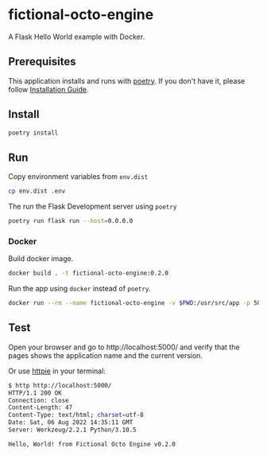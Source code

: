 # fictional-octo-engine

A Flask Hello World example with Docker.

## Prerequisites

This application installs and runs with [poetry](https://python-poetry.org/).
If you don't have it, please follow [Installation Guide](https://python-poetry.org/docs/#installation).

## Install

```bash
poetry install
```

## Run

Copy environment variables from `env.dist`

```bash
cp env.dist .env
```

The run the Flask Development server using `poetry`

```bash
poetry run flask run --host=0.0.0.0
```

### Docker

Build docker image.

```bash
docker build . -t fictional-octo-engine:0.2.0
```

Run the app using `docker` instead of `poetry`.

```bash
docker run --rm --name fictional-octo-engine -v $PWD:/usr/src/app -p 5000:5000 fictional-octo-engine:0.2.0
```

## Test

Open your browser and go to http://localhost:5000/ and verify that the pages shows
the application name and the current version.

Or use [httpie](https://httpie.io/) in your terminal:

```bash
$ http http://localhost:5000/
HTTP/1.1 200 OK
Connection: close
Content-Length: 47
Content-Type: text/html; charset=utf-8
Date: Sat, 06 Aug 2022 14:35:11 GMT
Server: Werkzeug/2.2.1 Python/3.10.5

Hello, World! from Fictional Octo Engine v0.2.0
```